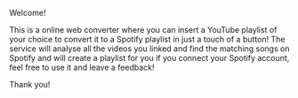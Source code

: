Welcome!

This is a online web converter where you can insert a YouTube playlist of your choice to convert it to a Spotify playlist in just a touch of a button! The service will analyse all the videos you linked and find the matching songs on Spotify and will create a playlist for you if you connect your Spotify account, feel free to use it and leave a feedback!

Thank you!
